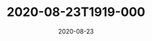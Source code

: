 ---
date: 2020-08-23
title: 2020-08-23T1919-000
hero: 2020/2020-08-23T1919-000.jpeg

# briefly describe the image…
alt: ''

# insert the closed caption text after the three-dash break…
# (include line-breaks, punctuation, and capitalization)
---